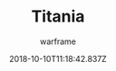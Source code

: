 ---
title: Titania
seoTitle: Warframe Titania. Titania Abilities. Warfame Titania Builds
description: Titania is the pixie warframe. Her abilities allow her to enchant enemies, leading them to their demise while, at the same time, providing support to her allies.
date: 2018-10-10T11:18:42.837Z
author: warframe
layout: warframes
permalink: /warframes/titania/
image: /images/frames/titania.jpg
video_url: IXt-l5lDOHI
---